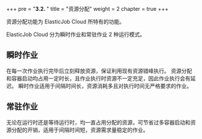 +++
pre = "<b>3.2. </b>"
title = "资源分配"
weight = 2
chapter = true
+++

资源分配功能为 ElasticJob Cloud 所特有的功能。

ElasticJob Cloud 分为瞬时作业和常驻作业 2 种运行模式。

## 瞬时作业

在每一次作业执行完毕后立刻释放资源，保证利用现有资源错峰执行。
资源分配和容器启动均占用一定时长，且作业执行时资源不一定充足，因此作业执行会有延迟。
瞬时作业适用于间隔时间长，资源消耗多且对执行时间无严格要求的作业。

## 常驻作业

无论在运行时还是等待运行时，均一直占用分配的资源，可节省过多容器启动和资源分配的开销，适用于间隔时间短，资源需求量稳定的作业。
